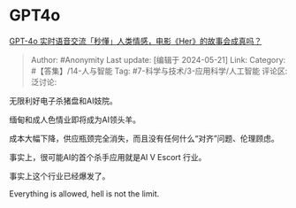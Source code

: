 # GPT4o
[GPT-4o 实时语音交流「秒懂」人类情感，电影《Her》的故事会成真吗？](https://www.zhihu.com/question/655917209/answer/3504803318)

> Author: #Anonymity
> Last update: [编辑于 2024-05-21]
> Link:
> Category: #【答集】/14-人与智能
> Tag: #7-科学与技术/3-应用科学/人工智能
> 评论区:
> 泛讨论:

无限利好电子杀猪盘和AI妓院。

缅甸和成人色情业即将成为AI领头羊。

成本大幅下降，供应瓶颈完全消失，而且没有任何什么“对齐”问题、伦理顾虑。

事实上，很可能AI的首个杀手应用就是AI V Escort 行业。

事实上这个行业已经爆发了。

Everything is allowed, hell is not the limit.
